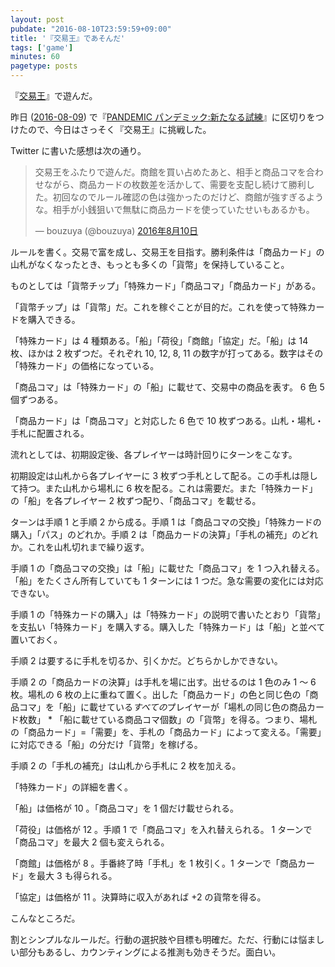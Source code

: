 ```yaml
---
layout: post
pubdate: "2016-08-10T23:59:59+09:00"
title: '『交易王』であそんだ'
tags: ['game']
minutes: 60
pagetype: posts
---
```

『[交易王](https://www.amazon.co.jp/dp/B00O9N9SAW)』で遊んだ。

昨日 ([2016-08-09][]) で『[PANDEMIC パンデミック:新たなる試練](https://www.amazon.co.jp/dp/B00DKSX2TK/)』に区切りをつけたので、今日はさっそく『交易王』に挑戦した。

Twitter に書いた感想は次の通り。

<blockquote class="twitter-tweet" data-lang="ja"><p lang="ja" dir="ltr">交易王をふたりで遊んだ。商館を買い占めたあと、相手と商品コマを合わせながら、商品カードの枚数差を活かして、需要を支配し続けて勝利した。初回なのでルール確認の色は強かったのだけど、商館が強すぎるような。相手が小銭狙いで無駄に商品カードを使っていたせいもあるかも。</p>&mdash; bouzuya (@bouzuya) <a href="https://twitter.com/bouzuya/status/763375408133791744">2016年8月10日</a></blockquote>
<script async src="//platform.twitter.com/widgets.js" charset="utf-8"></script>

ルールを書く。交易で富を成し、交易王を目指す。勝利条件は「商品カード」の山札がなくなったとき、もっとも多くの「貨幣」を保持していること。

ものとしては「貨幣チップ」「特殊カード」「商品コマ」「商品カード」がある。

「貨幣チップ」は「貨幣」だ。これを稼ぐことが目的だ。これを使って特殊カードを購入できる。

「特殊カード」は 4 種類ある。「船」「荷役」「商館」「協定」だ。「船」は 14 枚、ほかは 2 枚ずつだ。それぞれ 10, 12, 8, 11 の数字が打ってある。数字はその「特殊カード」の価格になっている。

「商品コマ」は「特殊カード」の「船」に載せて、交易中の商品を表す。 6 色 5 個ずつある。

「商品カード」は「商品コマ」と対応した 6 色で 10 枚ずつある。山札・場札・手札に配置される。

流れとしては、初期設定後、各プレイヤーは時計回りにターンをこなす。

初期設定は山札から各プレイヤーに 3 枚ずつ手札として配る。この手札は隠して持つ。また山札から場札に 6 枚を配る。これは需要だ。また「特殊カード」の「船」を各プレイヤー 2 枚ずつ配り、「商品コマ」を載せる。

ターンは手順 1 と手順 2 から成る。手順 1 は「商品コマの交換」「特殊カードの購入」「パス」のどれか。手順 2 は「商品カードの決算」「手札の補充」のどれか。これを山札切れまで繰り返す。

手順 1 の「商品コマの交換」は「船」に載せた「商品コマ」を 1 つ入れ替える。「船」をたくさん所有していても 1 ターンには 1 つだ。急な需要の変化には対応できない。

手順 1 の「特殊カードの購入」は「特殊カード」の説明で書いたとおり「貨幣」を支払い「特殊カード」を購入する。購入した「特殊カード」は「船」と並べて置いておく。

手順 2 は要するに手札を切るか、引くかだ。どちらかしかできない。

手順 2 の「商品カードの決算」は手札を場に出す。出せるのは 1 色のみ 1 〜 6 枚。場札の 6 枚の上に重ねて置く。出した「商品カード」の色と同じ色の「商品コマ」を「船」に載せている*すべての*プレイヤーが「場札の同じ色の商品カード枚数」 * 「船に載せている商品コマ個数」の「貨幣」を得る。つまり、場札の「商品カード」=「需要」を、手札の「商品カード」によって変える。「需要」に対応できる「船」の分だけ「貨幣」を稼げる。

手順 2 の「手札の補充」は山札から手札に 2 枚を加える。

「特殊カード」の詳細を書く。

「船」は価格が 10 。「商品コマ」を 1 個だけ載せられる。

「荷役」は価格が 12 。手順 1 で「商品コマ」を入れ替えられる。 1 ターンで「商品コマ」を最大 2 個も変えられる。

「商館」は価格が 8 。手番終了時「手札」を 1 枚引く。1 ターンで「商品カード」を最大 3 も得られる。

「協定」は価格が 11 。決算時に収入があれば +2 の貨幣を得る。

こんなところだ。

割とシンプルなルールだ。行動の選択肢や目標も明確だ。ただ、行動には悩ましい部分もあるし、カウンティングによる推測も効きそうだ。面白い。

[2016-08-09]: http://blog.bouzuya.net/2016/08/09/
